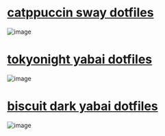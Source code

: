# [catppuccin sway dotfiles](https://github.com/T7a9/dotfiles/tree/alpha)
![image](https://github.com/T7a9/dotfiles/assets/91150477/459b6b19-2620-48b5-8958-544b1fe28ac5)
# [tokyonight yabai dotfiles](https://github.com/T7a9/dotfiles/tree/beta)
![image](https://github.com/T7a9/dotfiles/assets/91150477/0628d42c-ac3e-4f7a-a04b-949084414f4b)
# [biscuit dark yabai dotfiles](https://github.com/T7a9/dotfiles/tree/gamma)
![image](https://github.com/T7a9/dotfiles/assets/91150477/8c808b59-5090-4429-931b-fbc1064be9bf)

